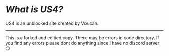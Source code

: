 # *What is US4?*
US4 is an unblоcked site created by Voucan.
_____________________________________________________
This is a forked and editied copy. There may be errors in code directory. If you find any errors please dont do anything since i have no discord server 😔
